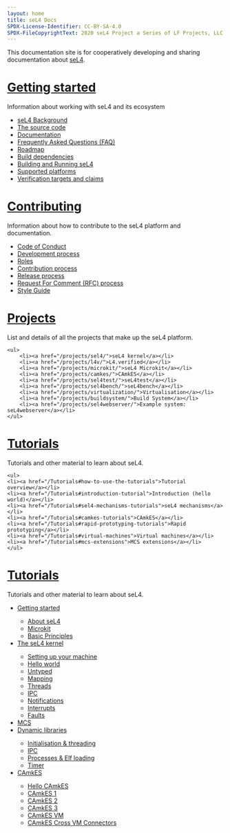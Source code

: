 ```yaml
---
layout: home
title: seL4 Docs
SPDX-License-Identifier: CC-BY-SA-4.0
SPDX-FileCopyrightText: 2020 seL4 Project a Series of LF Projects, LLC.
---
```

 <div class="flex-grid">
  <div class="col">

This documentation site is for cooperatively developing and sharing documentation about <a href="https://sel4.systems">seL4</a>.
</div>
</div>


 <div class="flex-grid">
  <div class="col">
   <h1><a href="/GettingStarted">Getting started</a></h1>
	<p>Information about working with seL4 and its ecosystem</p>
	<ul>
	<li><a href="/GettingStarted#background-and-terminology">seL4 Background</a></li>
	<li><a href="/MaintainedRepositories">The source code</a></li>
	<li><a href="/projects/sel4/documentation.html">Documentation</a></li>
	<li><a href="/projects/sel4/frequently-asked-questions.html">Frequently Asked Questions (FAQ)</a></li>
	<li><a href="/projects/roadmap.html">Roadmap</a></li>
	<li><a href="/projects/buildsystem/host-dependencies.html">Build dependencies</a></li>
	<li><a href="/GettingStarted#running-sel4">Building and Running seL4</a></li>
	<li><a href="/Hardware">Supported platforms</a></li>
	<li><a href="/projects/sel4/verified-configurations.html">Verification targets and claims</a></li>
	</ul>
  </div>
  <div class="col">
   <h1><a href="/processes/">Contributing</a></h1>
	<p>Information about how to contribute to the seL4 platform and documentation.</p>
        <ul>
        <li><a href="/processes/conduct.html">Code of Conduct</a></li>
        <li><a href="/processes#development-processes">Development process</a></li>
        <li><a href="/processes/roles.html">Roles</a></li>
        <li><a href="/processes/contributing.html">Contribution process</a></li>
        <li><a href="/processes/release-process.html">Release process</a></li>
        <li><a href="/processes/rfc-process.html">Request For Comment (RFC) process</a></li>
        <li><a href="/processes/style-guide.html">Style Guide</a></li>
	</ul>
  </div>
 </div>
 <div class="flex-grid" >
  <div class="col ">
   <h1><a href="/projects/">Projects</a></h1>
	<p>List and details of all the projects that make up the seL4 platform.</p>

	<ul>
        <li><a href="/projects/sel4/">seL4 kernel</a></li>
        <li><a href="/projects/l4v/">L4.verified</a></li>
        <li><a href="/projects/microkit/">seL4 Microkit</a></li>
        <li><a href="/projects/camkes/">CAmkES</a></li>
        <li><a href="/projects/sel4test/">seL4test</a></li>
        <li><a href="/projects/sel4bench/">seL4bench</a></li>
        <li><a href="/projects/virtualization/">Virtualisation</a></li>
        <li><a href="/projects/buildsystem/">Build System</a></li>
        <li><a href="/projects/sel4webserver/">Example system: seL4webserver</a></li>
	</ul>
  </div>
  <div class="col">
   <h1><a href="/Tutorials/">Tutorials</a></h1>
	<p>Tutorials and other material to learn about seL4.</p>

	<ul>
	<li><a href="/Tutorials#how-to-use-the-tutorials">Tutorial overview</a></li>
	<li><a href="/Tutorials#introduction-tutorial">Introduction (hello world)</a></li>
	<li><a href="/Tutorials#sel4-mechanisms-tutorials">seL4 mechanisms</a></li>
	<li><a href="/Tutorials#camkes-tutorials">CAmkES</a></li>
	<li><a href="/Tutorials#rapid-prototyping-tutorials">Rapid prototyping</a></li>
	<li><a href="/Tutorials#virtual-machines">Virtual machines</a></li>
	<li><a href="/Tutorials#mcs-extensions">MCS extensions</a></li>
	</ul>
  </div>
 </div>


  <div class="col">
    <h1><a href="/TutorialsReworked/">Tutorials</a></h1>
  	<p>Tutorials and other material to learn about seL4.</p>
    <ul>
      <li><a href="/TutorialsReworked/GettingStarted">Getting started</a></li>
      <ul>
        <li><a href="/TutorialsReworked/GettingStarted/about-seL4">About seL4</a></li>
        <li><a href="/TutorialsReworked/GettingStarted/microkit">Microkit</a></li>
        <li><a href="/TutorialsReworked/GettingStarted/basic-principles">Basic Principles</a></li>
      </ul>
      <li><a href="/TutorialsReworked/seL4Kernel">The seL4 kernel</a></li>
      <ul>
        <li><a href="TutorialsReworked/seL4Kernel/setting-up">Setting up your machine</a></li>
        <li><a href="TutorialsReworked/seL4Kernel/hello-world">Hello world</a></li>
        <li><a href="TutorialsReworked/seL4Kernel/untyped">Untyped</a></li>
        <li><a href="TutorialsReworked/seL4Kernel/mapping">Mapping</a></li>
        <li><a href="TutorialsReworked/seL4Kernel/threads">Threads</a></li>
        <li><a href="TutorialsReworked/seL4Kernel/ipc">IPC</a></li>
        <li><a href="TutorialsReworked/seL4Kernel/notifications">Notifications</a></li>
        <li><a href="TutorialsReworked/seL4Kernel/interrupts">Interrupts</a></li>
        <li><a href="TutorialsReworked/seL4Kernel/faults">Faults</a></li>
      </ul>
      <li><a href="/TutorialsReworked/mcs">MCS</a></li>
      <li><a href="TutorialsReworked/DynamicLibraries/">Dynamic libraries</a></li>
      <ul>
        <li><a href="TutorialsReworked/DynamicLibraries/initialisation">Initialisation & threading</a></li>
        <li><a href="TutorialsReworked/DynamicLibraries/ipc">IPC</a></li>
        <li><a href="TutorialsReworked/DynamicLibraries/processes">Processes & Elf loading</a></li>
        <li><a href="TutorialsReworked/DynamicLibraries/timer">Timer</a></li>
      </ul>
      <li><a href="TutorialsReworked/CAmkES/">CAmkES</a></li>
      <ul>
        <li><a href="TutorialsReworked/CAmkES/hello-camkes">Hello CAmkES</a></li>
        <li><a href="TutorialsReworked/CAmkES/camkes1">CAmkES 1</a></li>
        <li><a href="TutorialsReworked/CAmkES/camkes2">CAmkES 2</a></li>
        <li><a href="TutorialsReworked/CAmkES/camkes3">CAmkES 3</a></li>
        <li><a href="TutorialsReworked/CAmkES/camkes-vm">CAmkES VM</a></li>
        <li><a href="TutorialsReworked/CAmkES/camkes-cross-vm">CAmkES Cross VM Connectors</a></li>
      </ul>
    </ul>
  </div>
